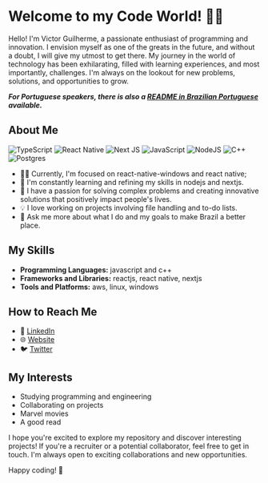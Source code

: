 # Welcome to my Code World! 👩‍💻

Hello! I'm Victor Guilherme, a passionate enthusiast of programming and innovation. I envision myself as one of the greats in the future, and without a doubt, I will give my utmost to get there. My journey in the world of technology has been exhilarating, filled with learning experiences, and most importantly, challenges. I'm always on the lookout for new problems, solutions, and opportunities to grow.

***For Portuguese speakers, there is also a [README in Brazilian Portuguese](https://github.com/Victor0814gui/Victor0814gui/blob/main/portuguese-readme.md) available.*** 

## About Me

![TypeScript](https://img.shields.io/badge/typescript-%23007ACC.svg?style=for-the-badge&logo=typescript&logoColor=white)
![React Native](https://img.shields.io/badge/react_native-%2320232a.svg?style=for-the-badge&logo=react&logoColor=%2361DAFB)
![Next JS](https://img.shields.io/badge/Next-black?style=for-the-badge&logo=next.js&logoColor=white)
![JavaScript](https://img.shields.io/badge/javascript-%23323330.svg?style=for-the-badge&logo=javascript&logoColor=%23F7DF1E)
![NodeJS](https://img.shields.io/badge/node.js-6DA55F?style=for-the-badge&logo=node.js&logoColor=white)
![C++](https://img.shields.io/badge/c++-%2300599C.svg?style=for-the-badge&logo=c%2B%2B&logoColor=white)
![Postgres](https://img.shields.io/badge/postgres-%23316192.svg?style=for-the-badge&logo=postgresql&logoColor=white)

- 👨‍💻 Currently, I'm focused on react-native-windows and react native;
- 🌱 I'm constantly learning and refining my skills in nodejs and nextjs.
- 🚀 I have a passion for solving complex problems and creating innovative solutions that positively impact people's lives.
- 💡 I love working on projects involving file handling and to-do lists.
- 💬 Ask me more about what I do and my goals to make Brazil a better place.

## My Skills

- **Programming Languages:** javascript and c++
- **Frameworks and Libraries:** reactjs, react native, nextjs
- **Tools and Platforms:** aws, linux, windows

## How to Reach Me

- 💼 [LinkedIn](https://www.linkedin.com/in/victor-guilherme-025789229)
- 🌐 [Website](https://portifolio-victor-guilherme-victor0814gui.vercel.app/)
- 🐦 [Twitter](https://twitter.com/VictorG55175927)

## My Interests

- Studying programming and engineering
- Collaborating on projects
- Marvel movies
- A good read
  
I hope you're excited to explore my repository and discover interesting projects! If you're a recruiter or a potential collaborator, feel free to get in touch. I'm always open to exciting collaborations and new opportunities.

Happy coding! 🚀
